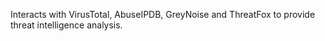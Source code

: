 Interacts with VirusTotal, AbuseIPDB, GreyNoise and ThreatFox to provide threat intelligence analysis.